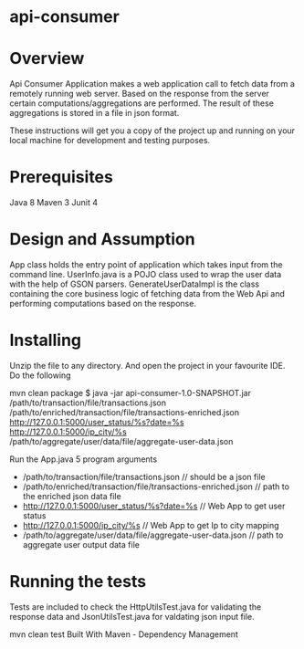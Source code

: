 # api-consumer

# Overview
Api Consumer Application makes a web application call to fetch data from a remotely running web server. Based on the response from the 
server certain computations/aggregations are performed. The result of these aggregations is stored in a file in json format.

These instructions will get you a copy of the project up and running on your local machine for development and testing purposes.

# Prerequisites
Java 8
Maven 3 
Junit 4

# Design and Assumption
App class holds the entry point of application which takes input from the command line.
UserInfo.java is a POJO class used to wrap the user data with the help of GSON parsers.
GenerateUserDataImpl is the class containing the core business logic of fetching data from the Web Api and performing computations based
on the response.


# Installing
Unzip the file to any directory. And open the project in your favourite IDE. Do the following

mvn clean package
$ java -jar api-consumer-1.0-SNAPSHOT.jar /path/to/transaction/file/transactions.json /path/to/enriched/transaction/file/transactions-enriched.json http://127.0.0.1:5000/user_status/%s?date=%s http://127.0.0.1:5000/ip_city/%s /path/to/aggregate/user/data/file/aggregate-user-data.json

Run the App.java 5 program arguments

* /path/to/transaction/file/transactions.json // should be a json file 
* /path/to/enriched/transaction/file/transactions-enriched.json // path to the enriched json data file
* http://127.0.0.1:5000/user_status/%s?date=%s // Web App to get user status
* http://127.0.0.1:5000/ip_city/%s // Web App to get Ip to city mapping
* /path/to/aggregate/user/data/file/aggregate-user-data.json // path to aggregate user output data file


# Running the tests
Tests are included to check the HttpUtilsTest.java  for validating the response data and JsonUtilsTest.java for valdating json input file.

mvn clean test
Built With
Maven - Dependency Management
